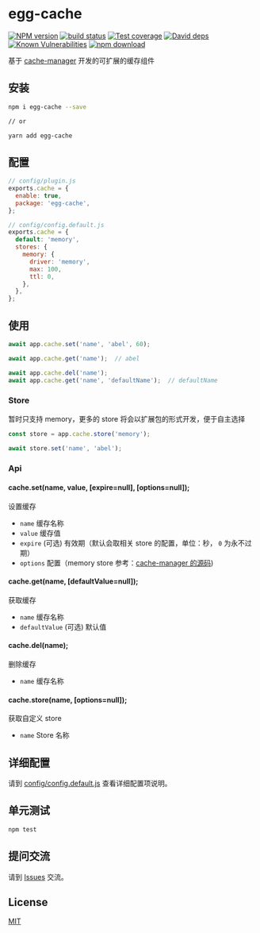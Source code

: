 # egg-cache

[![NPM version][npm-image]][npm-url]
[![build status][travis-image]][travis-url]
[![Test coverage][codecov-image]][codecov-url]
[![David deps][david-image]][david-url]
[![Known Vulnerabilities][snyk-image]][snyk-url]
[![npm download][download-image]][download-url]

[npm-image]: https://img.shields.io/npm/v/egg-cache.svg?style=flat-square
[npm-url]: https://npmjs.org/package/egg-cache
[travis-image]: https://img.shields.io/travis/eggjs/egg-cache.svg?style=flat-square
[travis-url]: https://travis-ci.org/eggjs/egg-cache
[codecov-image]: https://img.shields.io/codecov/c/github/eggjs/egg-cache.svg?style=flat-square
[codecov-url]: https://codecov.io/github/eggjs/egg-cache?branch=master
[david-image]: https://img.shields.io/david/eggjs/egg-cache.svg?style=flat-square
[david-url]: https://david-dm.org/eggjs/egg-cache
[snyk-image]: https://snyk.io/test/npm/egg-cache/badge.svg?style=flat-square
[snyk-url]: https://snyk.io/test/npm/egg-cache
[download-image]: https://img.shields.io/npm/dm/egg-cache.svg?style=flat-square
[download-url]: https://npmjs.org/package/egg-cache

基于 [cache-manager](https://github.com/BryanDonovan/node-cache-manager) 开发的可扩展的缓存组件

## 安装

```sh
npm i egg-cache --save

// or

yarn add egg-cache
```

## 配置

```js
// config/plugin.js
exports.cache = {
  enable: true,
  package: 'egg-cache',
};
```

```js
// config/config.default.js
exports.cache = {
  default: 'memory',
  stores: {
    memory: {
      driver: 'memory',
      max: 100,
      ttl: 0,
    },
  },
};
```
## 使用

```js
await app.cache.set('name', 'abel', 60);

await app.cache.get('name');  // abel

await app.cache.del('name');
await app.cache.get('name', 'defaultName');  // defaultName
```

### Store

暂时只支持 memory，更多的 store 将会以扩展包的形式开发，便于自主选择

```js
const store = app.cache.store('memory');

await store.set('name', 'abel');
```

### Api

#### cache.set(name, value, [expire=null], [options=null]);

设置缓存
 - `name` 缓存名称
 - `value` 缓存值
 - `expire` (可选) 有效期（默认会取相关 store 的配置，单位：秒， `0` 为永不过期）
 - `options` 配置（memory store 参考：[cache-manager 的源码](https://github.com/BryanDonovan/node-cache-manager/blob/master/lib/stores/memory.js#L14-L18))

#### cache.get(name, [defaultValue=null]);

获取缓存
 - `name` 缓存名称
 - `defaultValue` (可选) 默认值

#### cache.del(name);

删除缓存
 - `name` 缓存名称

#### cache.store(name, [options=null]);

获取自定义 store
 - `name` Store 名称

## 详细配置

请到 [config/config.default.js](config/config.default.js) 查看详细配置项说明。

## 单元测试

```sh
npm test
```

## 提问交流

请到 [Issues](issues) 交流。

## License

[MIT](LICENSE)
